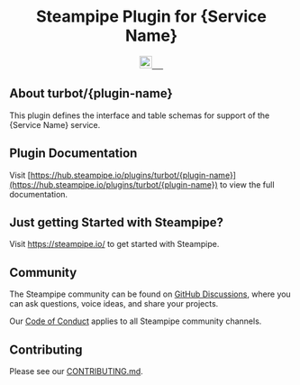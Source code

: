 <p align="center">
    <h1 align="center">Steampipe Plugin for {Service Name}</h1>
</p>

<p align="center">
  <a aria-label="Steampipe logo" href="https://steampipe.io">
    <img src="https://steampipe.io/images/steampipe_logo_wordmark_color.svg" height="22"> &nbsp;&nbsp;
  </a>
  <a aria-label="Plugin version" href="https://hub.steampipe.io/plugins/turbot/{plugin-name}">
    <img alt="" src="https://img.shields.io/static/v1?label=turbot/aws&message=v0.1.0&style=for-the-badge&labelColor=222222&color=C7272E">
  </a>
  <a aria-label="License" href="LICENSE">
    <img alt="" src="https://img.shields.io/static/v1?label=license&message=Mozilla Public License 2.0&style=for-the-badge&labelColor=222222&color=27C7C0">
  </a>
</p>

## About turbot/{plugin-name}

This plugin defines the interface and table schemas for support of the {Service Name} service.

## Plugin Documentation

Visit [https://hub.steampipe.io/plugins/turbot/{plugin-name}](https://hub.steampipe.io/plugins/turbot/{plugin-name}) to view the full documentation.

## Just getting Started with Steampipe?

Visit <a aria-label="steampipe" href="https://steampipe.io/">https://steampipe.io/</a> to get started with Steampipe.

## Community

The Steampipe community can be found on [GitHub Discussions](https://github.com/turbot/steampipe/discussions), where you can ask questions, voice ideas, and share your projects.

Our [Code of Conduct](https://github.com/turbot/steampipe/CODE_OF_CONDUCT.md) applies to all Steampipe community channels.

## Contributing

Please see our [CONTRIBUTING.md](https://github.com/turbot/steampipe/CONTRIBUTING.md).
